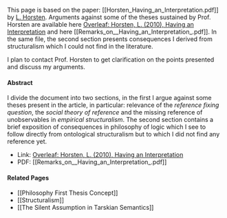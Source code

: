 This page is based on the paper: [[Horsten_Having_an_Interpretation.pdf]] by [L. Horsten](https://www.philosophie.uni-konstanz.de/horsten/leon-horsten/). Arguments against some of the theses sustained by Prof. Horsten are available here [Overleaf: Horsten, L. (2010), Having an Interpretation](https://www.overleaf.com/read/gcprybycmxcd#3445a7) and here [[Remarks_on__Having_an_Interpretation_.pdf]]. In the same file, the second section presents consequences I derived from structuralism which I could not find in the literature. 

I plan to contact Prof. Horsten to get clarification on the points presented and discuss my arguments.
#### Abstract
I divide the document into two sections, in the first I argue against some theses present in the article, in particular: relevance of the _reference fixing question_, the _social theory of reference_ and the missing reference of unobservables in _empirical structuralism_. The second section contains a brief exposition of consequences in philosophy of logic which I see to follow directly from ontological structuralism but to which I did not find any reference yet.
- Link: [Overleaf: Horsten, L. (2010), Having an Interpretation](https://www.overleaf.com/read/gcprybycmxcd#3445a7)
- PDF: [[Remarks_on__Having_an_Interpretation_.pdf]]

#### Related Pages
- [[Philosophy First Thesis Concept]]
- [[Structuralism]]
- [[The Silent Assumption in Tarskian Semantics]]